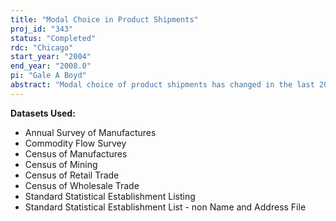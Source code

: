 ```yaml
---
title: "Modal Choice in Product Shipments"
proj_id: "343"
status: "Completed"
rdc: "Chicago"
start_year: "2004"
end_year: "2008.0"
pi: "Gale A Boyd"
abstract: "Modal choice of product shipments has changed in the last 20 years. This has implications for the shipping sector, transportation patterns, energy use, and pollution. This project examines the detailed data from the Commodity Flow Survey (CFS) linked to the LRD to estimate a model of mode choice. The National Energy Modeling system (NEMS) uses freight mode choice to forecast energy use in this sector, but is based on fixed shares from the 1977 CFS. The aggregate data show large shift in mode with higher value products are more likely to use premium shipment modes, like air freight. However, the aggregate data is insufficient to estimate the combined effects of shipper and shipment specific effects that the linked CFS and LRD can provide. This project estimates the industry and product specific determinants of this underlying economic choice that can be used in NEMS to improve its forecasting capability. The benefits to Census include linkages across entities in the CFS and LRD that may lead to a harmonization of the commodity definitions, quality estimates of the CFS value of shipments estimates, additional population characteristics on transportation mode choice and better imputation for non-response."
---
```


**Datasets Used:**

  - Annual Survey of Manufactures 
  - Commodity Flow Survey 
  - Census of Manufactures 
  - Census of Mining 
  - Census of Retail Trade 
  - Census of Wholesale Trade 
  - Standard Statistical Establishment Listing 
  - Standard Statistical Establishment List - non Name and Address File 

